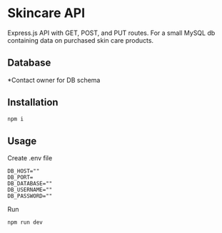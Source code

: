 # Skincare API

Express.js API with GET, POST, and PUT routes. For a small MySQL db containing data on purchased skin care products.

## Database

\*Contact owner for DB schema

## Installation

```bash
npm i
```

## Usage

Create .env file

```
DB_HOST=""
DB_PORT=
DB_DATABASE=""
DB_USERNAME=""
DB_PASSWORD=""
```

Run

```bash
npm run dev
```

